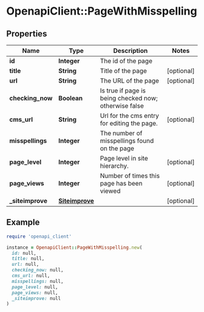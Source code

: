 # OpenapiClient::PageWithMisspelling

## Properties

| Name | Type | Description | Notes |
| ---- | ---- | ----------- | ----- |
| **id** | **Integer** | The id of the page |  |
| **title** | **String** | Title of the page | [optional] |
| **url** | **String** | The URL of the page | [optional] |
| **checking_now** | **Boolean** | Is true if page is being checked now; otherwise false |  |
| **cms_url** | **String** | Url for the cms entry for editing the page. | [optional] |
| **misspellings** | **Integer** | The number of misspellings found on the page |  |
| **page_level** | **Integer** | Page level in site hierarchy. | [optional] |
| **page_views** | **Integer** | Number of times this page has been viewed | [optional] |
| **_siteimprove** | [**Siteimprove**](Siteimprove.md) |  | [optional] |

## Example

```ruby
require 'openapi_client'

instance = OpenapiClient::PageWithMisspelling.new(
  id: null,
  title: null,
  url: null,
  checking_now: null,
  cms_url: null,
  misspellings: null,
  page_level: null,
  page_views: null,
  _siteimprove: null
)
```

